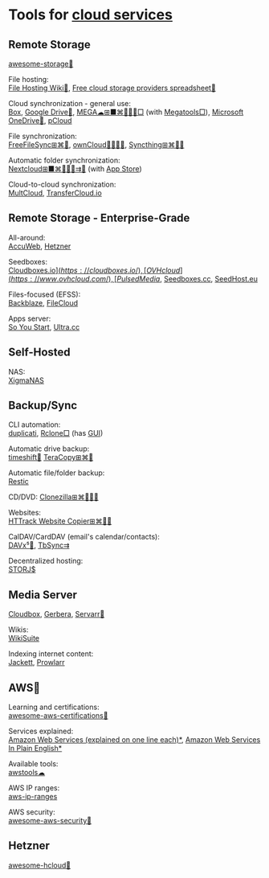 
# Tools for [cloud services](https://trendless.tech/cloud/)

## Remote Storage

[awesome-storage💩](https://github.com/okhosting/awesome-storage)

File hosting:  
[File Hosting Wiki💩](https://filehostlist.miraheze.org/wiki/Main_Page),
[Free cloud storage providers spreadsheet💩](https://nafanz.github.io/)

Cloud synchronization - general use:  
[Box](https://www.box.com/),
[Google Drive🧛](https://www.google.com/drive/),
[MEGA☁⊞■⌘🐧🍎🤖□](https://mega.nz/) (with [Megatools□](https://megatools.megous.com/)),
[Microsoft OneDrive🧛](https://www.onedrive.com/),
[pCloud](https://www.pcloud.com/)

File synchronization:  
[FreeFileSync⊞⌘🐧](https://freefilesync.org/),
[ownCloud💾🆓🍎🤖](https://owncloud.com/),
[Syncthing⊞⌘🐧🤖](https://syncthing.net/)

Automatic folder synchronization:  
[Nextcloud⊞■⌘🐧🍎🤖⇉💾](https://nextcloud.com/) (with [App Store](https://apps.nextcloud.com/))

Cloud-to-cloud synchronization:  
[MultCloud](https://www.multcloud.com/),
[TransferCloud.io](https://transfercloud.io/)

## Remote Storage - Enterprise-Grade

All-around:  
[AccuWeb](https://www.accuwebhosting.com/),
[Hetzner](https://www.hetzner.com/)

Seedboxes:  
[Cloudboxes.io$](https://cloudboxes.io/),
[OVHcloud](https://www.ovhcloud.com/),
[Pulsed Media$](https://pulsedmedia.com/),
[Seedboxes.cc](https://www.seedboxes.cc/),
[SeedHost.eu](https://www.seedhost.eu/)

Files-focused (EFSS):  
[Backblaze](https://www.backblaze.com/),
[FileCloud](https://www.filecloud.com/)

Apps server:  
[So You Start](https://www.soyoustart.com/us/),
[Ultra.cc](https://ultra.cc/)

## Self-Hosted

NAS:  
[XigmaNAS](https://xigmanas.com/)

## Backup/Sync

CLI automation:  
[duplicati](https://github.com/duplicati/duplicati),
[Rclone□](https://rclone.org/) (has [GUI](https://rclone.org/gui/))

Automatic drive backup:  
[timeshift🐧](https://github.com/linuxmint/timeshift)
[TeraCopy⊞⌘🤖](https://www.codesector.com/teracopy)

Automatic file/folder backup:  
[Restic](https://restic.readthedocs.io/)

CD/DVD:
[Clonezilla⊞⌘🐧🍎🤖](https://clonezilla.org/)

Websites:  
[HTTrack Website Copier⊞⌘🐧🤖](https://www.httrack.com/)

CalDAV/CardDAV (email's calendar/contacts):  
[DAVx⁵🤖](https://www.davx5.com/),
[TbSync⇉](https://addons.thunderbird.net/en-us/thunderbird/addon/tbsync/)

Decentralized hosting:  
[STORJ$](https://www.storj.io/)

## Media Server

[Cloudbox](https://cloudbox.works/),
[Gerbera](https://gerbera.io/),
[Servarr💾](https://wiki.servarr.com/)

Wikis:  
[WikiSuite](https://wikisuite.org/)

Indexing internet content:  
[Jackett](https://github.com/Jackett/Jackett),
[Prowlarr](https://prowlarr.com/)

## AWS🧛

Learning and certifications:  
[awesome-aws-certifications💩](https://github.com/ptcodes/awesome-aws-certifications)

Services explained:  
[Amazon Web Services (explained on one line each)*](https://adayinthelifeof.nl/2020/05/20/aws.html),
[Amazon Web Services In Plain English*](https://expeditedsecurity.com/aws-in-plain-english/)

Available tools:  
[awstools☁](https://awstools.dev/)

AWS IP ranges:  
[aws-ip-ranges](https://github.com/seligman/aws-ip-ranges)

AWS security:  
[awesome-aws-security💩](https://github.com/jassics/awesome-aws-security)

## Hetzner

[awesome-hcloud💩](https://github.com/hetznercloud/awesome-hcloud)
